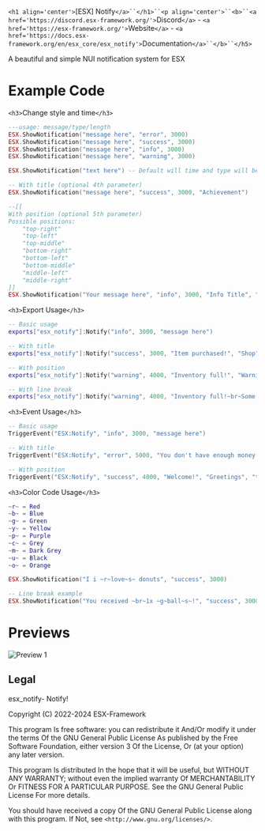 `<h1 align='center'>`[ESX] Notify`</a>``</h1>``<p align='center'>``<b>``<a href='https://discord.esx-framework.org/'>`Discord`</a>` - `<a href='https://esx-framework.org/'>`Website`</a>` - `<a href='https://docs.esx-framework.org/en/esx_core/esx_notify'>`Documentation`</a>``</b>``</h5>`

A beautiful and simple NUI notification system for ESX

# Example Code

`<h3>`Change style and time`</h3>`

```lua
---usage: message/type/length
ESX.ShowNotification("message here", "error", 3000)
ESX.ShowNotification("message here", "success", 3000)
ESX.ShowNotification("message here", "info", 3000)
ESX.ShowNotification("message here", "warning", 3000)

ESX.ShowNotification("text here") -- Default will time and type will be info/3000

-- With title (optional 4th parameter)
ESX.ShowNotification("message here", "success", 3000, "Achievement")

--[[
With position (optional 5th parameter)
Possible positions:
    "top-right"
    "top-left"
    "top-middle"
    "bottom-right"
    "bottom-left"
    "bottom-middle"
    "middle-left"
    "middle-right"
]]
ESX.ShowNotification("Your message here", "info", 3000, "Info Title", "top-right")
```

`<h3>`Export Usage`</h3>`

```lua
-- Basic usage
exports["esx_notify"]:Notify("info", 3000, "message here")

-- With title
exports["esx_notify"]:Notify("success", 3000, "Item purchased!", "Shop")

-- With position
exports["esx_notify"]:Notify("warning", 4000, "Inventory full!", "Warning", "bottom-left")

-- With line break
exports["esx_notify"]:Notify("warning", 4000, "Inventory full!~br~Some items were dropped.", "Warning")
```

`<h3>`Event Usage`</h3>`

```lua
-- Basic usage
TriggerEvent("ESX:Notify", "info", 3000, "message here")

-- With title
TriggerEvent("ESX:Notify", "error", 5000, "You don't have enough money!", "Transaction Failed")

-- With position
TriggerEvent("ESX:Notify", "success", 4000, "Welcome!", "Greetings", "top-middle")
```

`<h3>`Color Code Usage`</h3>`

```lua
~r~ = Red
~b~ = Blue
~g~ = Green
~y~ = Yellow
~p~ = Purple
~c~ = Grey
~m~ = Dark Grey
~u~ = Black
~o~ = Orange

ESX.ShowNotification("I i ~r~love~s~ donuts", "success", 3000)

-- Line break example
ESX.ShowNotification("You received ~br~1x ~g~ball~s~!", "success", 3000, "Item Received")
```

# Previews

![Preview 1](https://r2.fivemanage.com/gWoWHGuKZdsK8PFzaVuGC/image_2025-05-05_194204916.png)

## Legal

esx_notify- Notify!

Copyright (C) 2022-2024 ESX-Framework

This program Is free software: you can redistribute it And/Or modify it under the terms Of the GNU General Public License As published by the Free Software Foundation, either version 3 Of the License, Or (at your option) any later version.

This program Is distributed In the hope that it will be useful, but WITHOUT ANY WARRANTY; without even the implied warranty Of MERCHANTABILITY Or FITNESS FOR A PARTICULAR PURPOSE. See the GNU General Public License For more details.

You should have received a copy Of the GNU General Public License along with this program. If Not, see `<http://www.gnu.org/licenses/>`.
